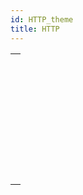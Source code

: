 ```yaml
---
id: HTTP_theme
title: HTTP
---
```



||
|---|
|[<!-- INCLUDE #_command_.HTTP AUTHENTICATE.Syntax -->](../../commands-legacy/http-authenticate.md)<br/>|
|[<!-- INCLUDE #_command_.HTTP Get.Syntax -->](../../commands-legacy/http-get.md)<br/>|
|[<!-- INCLUDE #_command_.HTTP Get certificates folder.Syntax -->](../../commands-legacy/http-get-certificates-folder.md)<br/>|
|[<!-- INCLUDE #_command_.HTTP GET OPTION.Syntax -->](../../commands-legacy/http-get-option.md)<br/>|
|[<!-- INCLUDE #_command_.HTTP Parse message.Syntax -->](../../commands/http-parse-message.md)<br/>|
|[<!-- INCLUDE #_command_.HTTP Request.Syntax -->](../../commands-legacy/http-request.md)<br/>|
|[<!-- INCLUDE #_command_.HTTP SET CERTIFICATES FOLDER.Syntax -->](../../commands-legacy/http-set-certificates-folder.md)<br/>|
|[<!-- INCLUDE #_command_.HTTP SET OPTION.Syntax -->](../../commands-legacy/http-set-option.md)<br/>|
